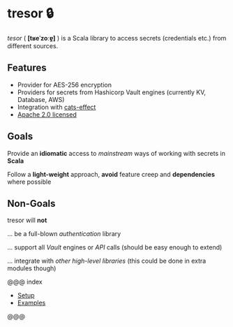 # tresor  🔒 

*tesor* ( **[tʁeˈzoːɐ̯]** ) is a Scala library to access secrets (credentials etc.) from different sources.

## Features
 - Provider for AES-256 encryption
 - Providers for secrets from Hashicorp Vault engines (currently KV, Database, AWS)
 - Integration with [cats-effect](https://github.com/typelevel/cats-effect)
 - [Apache 2.0 licensed](LICENSE)

## Goals
Provide an **idiomatic** access to *mainstream* ways of working with secrets in **Scala**

Follow a **light-weight** approach, **avoid** feature creep and **dependencies** where possible

## Non-Goals
tresor will **not**

... be a full-blown *authentication* library

... support all *Vault* engines or *API* calls (should be easy enough to extend)

... integrate with *other high-level libraries* (this could be done in extra modules though)

@@@ index

* [Setup](setup.md)
* [Examples](examples.md)

@@@
